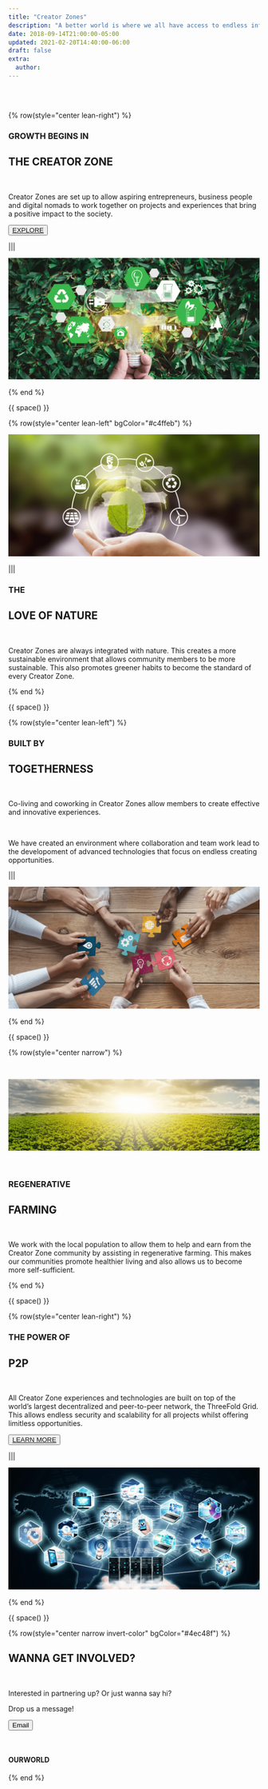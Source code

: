 ```yaml
---
title: "Creator Zones"
description: "A better world is where we all have access to endless information and opportunities."
date: 2018-09-14T21:00:00-05:00
updated: 2021-02-20T14:40:00-06:00
draft: false
extra:
  author:
---
```


<!-- section 1 (header) -->

<div class="container mx-auto">


<br>

<br>

{% row(style="center lean-right") %}

### GROWTH BEGINS IN

## THE CREATOR ZONE

<br>

Creator Zones are set up to allow aspiring entrepreneurs, business people and digital nomads to work together on projects and experiences that bring a positive impact to the society.

<button>[EXPLORE]("/")</button>

|||

![Image](images/creator.png)

{% end %}

{{ space() }}

{% row(style="center lean-left" bgColor="#c4ffeb") %}

![Image](images/nature.png)

|||

### THE
## LOVE OF NATURE

<br/>

Creator Zones are always integrated with nature.
This creates a more sustainable environment that
allows community members to be more
sustainable. This also promotes greener habits
to become the standard of every Creator Zone.

{% end %}

{{ space() }}

{% row(style="center lean-left") %}


### BUILT BY

## TOGETHERNESS

<br/>

Co-living and coworking in Creator Zones allow members to create effective and innovative experiences.

<br>

We have created an environment where collaboration and team work lead to the developoment of advanced technologies that focus on endless creating opportunities.

|||

![Image](images/ow_lp1.png)

{% end %}

{{ space() }}

{% row(style="center narrow") %}

<br>

![Image](images/regenerative.png)

<br>

### REGENERATIVE

## FARMING

<br>

We work with the local population to allow them to help and earn from the Creator Zone community by assisting in regenerative farming. This makes our communities promote healthier living and also allows us to become more self-sufficient.

{% end %}

{{ space() }}

{% row(style="center lean-right") %}

### THE POWER OF

## P2P

<br>

All Creator Zone experiences and technologies are built on top of the world’s largest decentralized and peer-to-peer network, the ThreeFold Grid. This allows endless security and scalability for all projects whilst offering limitless opportunities.

<button>[LEARN MORE]("/")</button>

|||

![Image](images/p2p.png)

{% end %}


</div>


{{ space() }}

{% row(style="center narrow invert-color" bgColor="#4ec48f") %}

## WANNA GET **INVOLVED?**

<br/>

Interested in partnering up? Or just wanna say hi?

Drop us a message!

<a class="text-white" href="mailto:info@ourverse.tf" target="_blanck"><button >Email</button></a>

<br>

#### OUR**WORLD**

{% end %}
